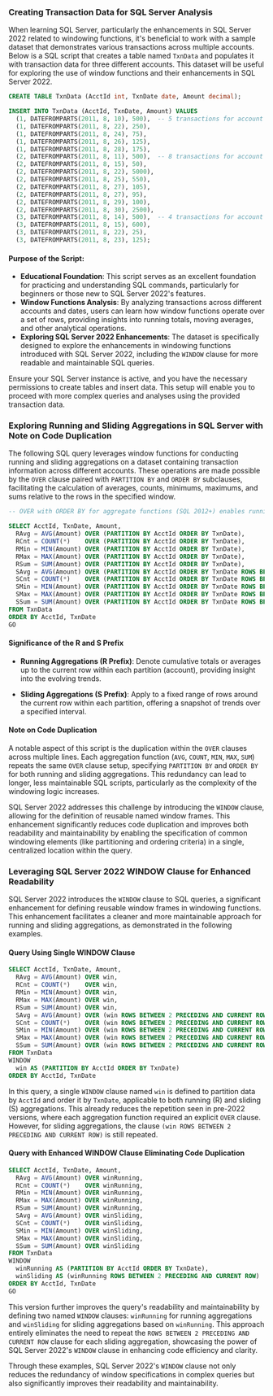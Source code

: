 ### Creating Transaction Data for SQL Server Analysis

When learning SQL Server, particularly the enhancements in SQL Server 2022 related to windowing functions, it's beneficial to work with a sample dataset that demonstrates various transactions across multiple accounts. Below is a SQL script that creates a table named `TxnData` and populates it with transaction data for three different accounts. This dataset will be useful for exploring the use of window functions and their enhancements in SQL Server 2022.

```sql
CREATE TABLE TxnData (AcctId int, TxnDate date, Amount decimal);

INSERT INTO TxnData (AcctId, TxnDate, Amount) VALUES
  (1, DATEFROMPARTS(2011, 8, 10), 500),  -- 5 transactions for account 1
  (1, DATEFROMPARTS(2011, 8, 22), 250),
  (1, DATEFROMPARTS(2011, 8, 24), 75),
  (1, DATEFROMPARTS(2011, 8, 26), 125),
  (1, DATEFROMPARTS(2011, 8, 28), 175),
  (2, DATEFROMPARTS(2011, 8, 11), 500),  -- 8 transactions for account 2
  (2, DATEFROMPARTS(2011, 8, 15), 50),
  (2, DATEFROMPARTS(2011, 8, 22), 5000),
  (2, DATEFROMPARTS(2011, 8, 25), 550),
  (2, DATEFROMPARTS(2011, 8, 27), 105),
  (2, DATEFROMPARTS(2011, 8, 27), 95),
  (2, DATEFROMPARTS(2011, 8, 29), 100),
  (2, DATEFROMPARTS(2011, 8, 30), 2500),
  (3, DATEFROMPARTS(2011, 8, 14), 500),  -- 4 transactions for account 3
  (3, DATEFROMPARTS(2011, 8, 15), 600),
  (3, DATEFROMPARTS(2011, 8, 22), 25),
  (3, DATEFROMPARTS(2011, 8, 23), 125);
```

#### Purpose of the Script:

- **Educational Foundation**: This script serves as an excellent foundation for practicing and understanding SQL commands, particularly for beginners or those new to SQL Server 2022's features.
- **Window Functions Analysis**: By analyzing transactions across different accounts and dates, users can learn how window functions operate over a set of rows, providing insights into running totals, moving averages, and other analytical operations.
- **Exploring SQL Server 2022 Enhancements**: The dataset is specifically designed to explore the enhancements in windowing functions introduced with SQL Server 2022, including the `WINDOW` clause for more readable and maintainable SQL queries.

Ensure your SQL Server instance is active, and you have the necessary permissions to create tables and insert data. This setup will enable you to proceed with more complex queries and analyses using the provided transaction data.

### Exploring Running and Sliding Aggregations in SQL Server with Note on Code Duplication

The following SQL query leverages window functions for conducting running and sliding aggregations on a dataset containing transaction information across different accounts. These operations are made possible by the `OVER` clause paired with `PARTITION BY` and `ORDER BY` subclauses, facilitating the calculation of averages, counts, minimums, maximums, and sums relative to the rows in the specified window.

```sql
-- OVER with ORDER BY for aggregate functions (SQL 2012+) enables running/sliding aggregations

SELECT AcctId, TxnDate, Amount,
  RAvg = AVG(Amount) OVER (PARTITION BY AcctId ORDER BY TxnDate),
  RCnt = COUNT(*)    OVER (PARTITION BY AcctId ORDER BY TxnDate),
  RMin = MIN(Amount) OVER (PARTITION BY AcctId ORDER BY TxnDate),
  RMax = MAX(Amount) OVER (PARTITION BY AcctId ORDER BY TxnDate),
  RSum = SUM(Amount) OVER (PARTITION BY AcctId ORDER BY TxnDate),
  SAvg = AVG(Amount) OVER (PARTITION BY AcctId ORDER BY TxnDate ROWS BETWEEN 2 PRECEDING AND CURRENT ROW),
  SCnt = COUNT(*)    OVER (PARTITION BY AcctId ORDER BY TxnDate ROWS BETWEEN 2 PRECEDING AND CURRENT ROW),
  SMin = MIN(Amount) OVER (PARTITION BY AcctId ORDER BY TxnDate ROWS BETWEEN 2 PRECEDING AND CURRENT ROW),
  SMax = MAX(Amount) OVER (PARTITION BY AcctId ORDER BY TxnDate ROWS BETWEEN 2 PRECEDING AND CURRENT ROW),
  SSum = SUM(Amount) OVER (PARTITION BY AcctId ORDER BY TxnDate ROWS BETWEEN 2 PRECEDING AND CURRENT ROW)
FROM TxnData
ORDER BY AcctId, TxnDate
GO
```

#### Significance of the R and S Prefix

- **Running Aggregations (R Prefix)**: Denote cumulative totals or averages up to the current row within each partition (account), providing insight into the evolving trends.
  
- **Sliding Aggregations (S Prefix)**: Apply to a fixed range of rows around the current row within each partition, offering a snapshot of trends over a specified interval.

#### Note on Code Duplication

A notable aspect of this script is the duplication within the `OVER` clauses across multiple lines. Each aggregation function (`AVG`, `COUNT`, `MIN`, `MAX`, `SUM`) repeats the same `OVER` clause setup, specifying `PARTITION BY` and `ORDER BY` for both running and sliding aggregations. This redundancy can lead to longer, less maintainable SQL scripts, particularly as the complexity of the windowing logic increases.

SQL Server 2022 addresses this challenge by introducing the `WINDOW` clause, allowing for the definition of reusable named window frames. This enhancement significantly reduces code duplication and improves both readability and maintainability by enabling the specification of common windowing elements (like partitioning and ordering criteria) in a single, centralized location within the query.

### Leveraging SQL Server 2022 WINDOW Clause for Enhanced Readability

SQL Server 2022 introduces the `WINDOW` clause to SQL queries, a significant enhancement for defining reusable window frames in windowing functions. This enhancement facilitates a cleaner and more maintainable approach for running and sliding aggregations, as demonstrated in the following examples.

#### Query Using Single WINDOW Clause

```sql
SELECT AcctId, TxnDate, Amount,
  RAvg = AVG(Amount) OVER win,
  RCnt = COUNT(*)    OVER win,
  RMin = MIN(Amount) OVER win,
  RMax = MAX(Amount) OVER win,
  RSum = SUM(Amount) OVER win,
  SAvg = AVG(Amount) OVER (win ROWS BETWEEN 2 PRECEDING AND CURRENT ROW),
  SCnt = COUNT(*)    OVER (win ROWS BETWEEN 2 PRECEDING AND CURRENT ROW),
  SMin = MIN(Amount) OVER (win ROWS BETWEEN 2 PRECEDING AND CURRENT ROW),
  SMax = MAX(Amount) OVER (win ROWS BETWEEN 2 PRECEDING AND CURRENT ROW),
  SSum = SUM(Amount) OVER (win ROWS BETWEEN 2 PRECEDING AND CURRENT ROW)
FROM TxnData
WINDOW
  win AS (PARTITION BY AcctId ORDER BY TxnDate)
ORDER BY AcctId, TxnDate
```

In this query, a single `WINDOW` clause named `win` is defined to partition data by `AcctId` and order it by `TxnDate`, applicable to both running (R) and sliding (S) aggregations. This already reduces the repetition seen in pre-2022 versions, where each aggregation function required an explicit `OVER` clause. However, for sliding aggregations, the clause `(win ROWS BETWEEN 2 PRECEDING AND CURRENT ROW)` is still repeated.

#### Query with Enhanced WINDOW Clause Eliminating Code Duplication

```sql
SELECT AcctId, TxnDate, Amount,
  RAvg = AVG(Amount) OVER winRunning,
  RCnt = COUNT(*)    OVER winRunning,
  RMin = MIN(Amount) OVER winRunning,
  RMax = MAX(Amount) OVER winRunning,
  RSum = SUM(Amount) OVER winRunning,
  SAvg = AVG(Amount) OVER winSliding,
  SCnt = COUNT(*)    OVER winSliding,
  SMin = MIN(Amount) OVER winSliding,
  SMax = MAX(Amount) OVER winSliding,
  SSum = SUM(Amount) OVER winSliding
FROM TxnData
WINDOW
  winRunning AS (PARTITION BY AcctId ORDER BY TxnDate),
  winSliding AS (winRunning ROWS BETWEEN 2 PRECEDING AND CURRENT ROW)
ORDER BY AcctId, TxnDate
GO
```

This version further improves the query's readability and maintainability by defining two named `WINDOW` clauses: `winRunning` for running aggregations and `winSliding` for sliding aggregations based on `winRunning`. This approach entirely eliminates the need to repeat the `ROWS BETWEEN 2 PRECEDING AND CURRENT ROW` clause for each sliding aggregation, showcasing the power of SQL Server 2022's `WINDOW` clause in enhancing code efficiency and clarity.

Through these examples, SQL Server 2022's `WINDOW` clause not only reduces the redundancy of window specifications in complex queries but also significantly improves their readability and maintainability.
